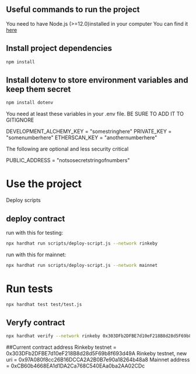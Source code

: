 ## Useful commands to run the project 

You need to have Node.js (>=12.0)installed in your computer
You can find it [here](https://nodejs.org/en/)

## Install project dependencies
```bash
npm install
```

## Install dotenv to store environment variables and keep them secret
```bash
npm install dotenv
```

You need at least these variables in your .env file. BE SURE TO ADD IT TO GITIGNORE

DEVELOPMENT_ALCHEMY_KEY = "somestringhere"
PRIVATE_KEY = "somenumberhere"
ETHERSCAN_KEY = "anothernumberhere"

The following are optional and less security critical

PUBLIC_ADDRESS = "notsosecretstringofnumbers"

# Use the project
Deploy scripts 

## deploy contract 
run with this for testing: 
```bash
npx hardhat run scripts/deploy-script.js --network rinkeby 
```
run with this for mainnet: 
```bash
npx hardhat run scripts/deploy-script.js --network mainnet
```

# Run tests
```bash
npx hardhat test test/test.js 
```

## Veryfy contract 
```bash
npx hardhat verify --network rinkeby 0x303DFb2DFBE7d10eF218B8d28d5F69b8f693d49A
```

##Current contract address
Rinkeby testnet = 0x303DFb2DFBE7d10eF218B8d28d5F69b8f693d49A
Rinkeby testnet, new uri = 0x97A080f8cc26B16DCCA2A2B0B7e90a18264b48a8
Mainnet address = 0xCB60b4668EA1d1DA2Ca768C540EAa0ba2AA02CDc

